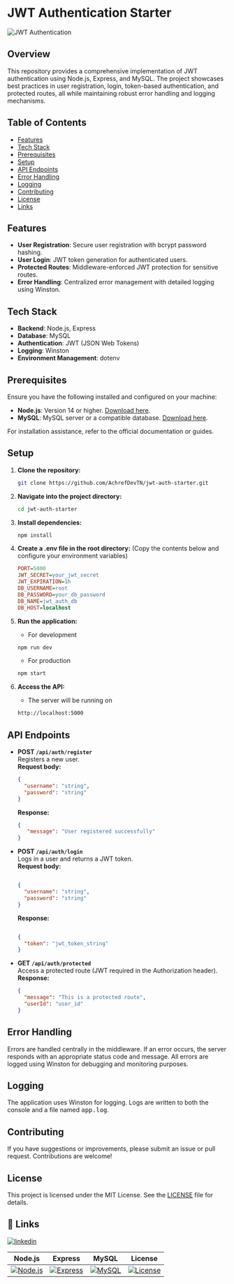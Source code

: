 # JWT Authentication Starter

![JWT Authentication](https://miro.medium.com/v2/resize:fit:743/1*dm00QProOdGxcV9gv0RX_w.png)

## Overview

This repository provides a comprehensive implementation of JWT authentication using Node.js, Express, and MySQL. The project showcases best practices in user registration, login, token-based authentication, and protected routes, all while maintaining robust error handling and logging mechanisms.

## Table of Contents

- [Features](#features)
- [Tech Stack](#tech-stack)
- [Prerequisites](#prerequisites)
- [Setup](#setup)
- [API Endpoints](#api-endpoints)
- [Error Handling](#error-handling)
- [Logging](#logging)
- [Contributing](#contributing)
- [License](#license)
- [Links](#-links)

## Features

- **User Registration**: Secure user registration with bcrypt password hashing.
- **User Login**: JWT token generation for authenticated users.
- **Protected Routes**: Middleware-enforced JWT protection for sensitive routes.
- **Error Handling**: Centralized error management with detailed logging using Winston.

## Tech Stack

- **Backend**: Node.js, Express
- **Database**: MySQL
- **Authentication**: JWT (JSON Web Tokens)
- **Logging**: Winston
- **Environment Management**: dotenv

## Prerequisites

Ensure you have the following installed and configured on your machine:

- **Node.js**: Version 14 or higher. [Download here](https://nodejs.org/).
- **MySQL**: MySQL server or a compatible database. [Download here](https://dev.mysql.com/downloads/mysql/).

For installation assistance, refer to the official documentation or guides.

## Setup

1. **Clone the repository:**
   ```bash
   git clone https://github.com/AchrefDevTN/jwt-auth-starter.git
   ```
2. **Navigate into the project directory:**
   ```bash
   cd jwt-auth-starter
   ```
  
3. **Install dependencies:**
   ```bash
   npm install
   ```
4. **Create a .env file in the root directory:**
   (Copy the contents below and configure your environment variables)
  
   ```ini
   PORT=5000
   JWT_SECRET=your_jwt_secret
   JWT_EXPIRATION=1h
   DB_USERNAME=root
   DB_PASSWORD=your_db_password
   DB_NAME=jwt_auth_db
   DB_HOST=localhost
   ```

5. **Run the application:**
   - For development
   ```bash
   npm run dev
   ```
   - For production
   ```bash
   npm start
   ```

6. **Access the API:**
   - The server will be running on
   ```bash
   http://localhost:5000
   ```



## API Endpoints

- **POST `/api/auth/register`**  
  Registers a new user.  
  **Request body:**  
  ```json
  {
    "username": "string",
    "password": "string"
  }
  ```
  **Response:**  
  ```json
  {
     "message": "User registered successfully"
  }
  ```
  
- **POST `/api/auth/login`**  
  Logs in a user and returns a JWT token.  
  **Request body:**  
  ```json

  {
    "username": "string",
    "password": "string"
  }
  ```

  **Response:**  
  ```json

  {
    "token": "jwt_token_string"
  }
  ```

- **GET `/api/auth/protected`**  
  Access a protected route (JWT required in the Authorization header).  
  **Response:**      
  ```json
  {
    "message": "This is a protected route",
    "userId": "user_id"
  }
  ```


## Error Handling
Errors are handled centrally in the middleware. If an error occurs, the server responds with an appropriate status code and message. All errors are logged using Winston for debugging and monitoring purposes.

## Logging
The application uses Winston for logging. Logs are written to both the console and a file named <kbd>app.log</kbd>.

## Contributing
If you have suggestions or improvements, please submit an issue or pull request. Contributions are welcome!

## License
This project is licensed under the MIT License. See the [LICENSE](https://github.com/AchrefDevTN/jwt-auth-starter/blob/main/LICENSE) file for details.

## 🔗 Links
[![linkedin](https://img.shields.io/badge/linkedin-0A66C2?style=for-the-badge&logo=linkedin&logoColor=white)]([https://www.linkedin.com/](https://www.linkedin.com/in/achref-ben-brahim-dev/))


| Node.js | Express | MySQL | License |
|---------|---------|-------|---------|
| [![Node.js](https://img.shields.io/badge/Node.js-v14%2B-green)](https://nodejs.org/) | [![Express](https://img.shields.io/badge/Express-v4.18.2-blue)](https://expressjs.com/) | [![MySQL](https://img.shields.io/badge/MySQL-v8.0%2B-blue)](https://www.mysql.com/) | [![License](https://img.shields.io/badge/license-MIT-brightgreen)](https://github.com/AchrefDevTN/jwt-auth-starter/blob/main/LICENSE) |




